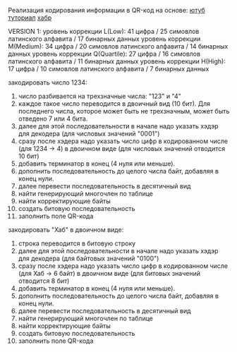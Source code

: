 Реализация кодирования информации в QR-код на основе:
[ютуб](https://www.youtube.com/watch?v=FmghzEXMOrQ&t)
[туториал](https://www.thonky.com/qr-code-tutorial/)
[хабр](https://habr.com/ru/articles/172525/)


[//]: # (TODO: Сейчас проблемы с шифровкой кириллицы и чисел)

VERSION 1:
уровень коррекции L(Low): 41 цифра / 25 симовлов латинского алфавита / 17 бинарных данных
уровень коррекции M(Medium): 34 цифра / 20 симовлов латинского алфавита / 14 бинарных данных
уровень коррекции Q(Quartile): 27 цифра / 16 симовлов латинского алфавита / 11 бинарных данных
уровень коррекции H(High): 17 цифра / 10 симовлов латинского алфавита / 7 бинарных данных

закодировать число 1234:
1. число разбивается на трехзначные числа: "123" и "4"
2. каждое такое число переводится в двоичный вид (10 бит). 
Для последнего числа, которое может быть не трехзначным, 
может быть отведено 7 или 4 бита.
3. далее для этой последовательности в начале надо указать хэдэр для декодера (для числовых значений "0001")
4. сразу после хэдера надо указать число цифр в кодированном числе (для 1234 -> 4) в двоичном виде (для числовых значений отводится 10 бит)
5. добавить терминатор в конец (4 нуля или меньше). 
6. дополнить последовательность до целого числа байт, добавляя в конец нули. 
7. далее перевести последовательность в десятичный вид 
8. найти генерирующий многочлен по таблице 
9. найти корректирующие байты 
10. создать битовую последовательность 
11. заполнить поле QR-кода

закодировать "Хаб" в двоичном виде:
1. строка переводится в битовую строку
3. далее для этой последовательности в начале надо указать хэдэр для декодера (для байтовых значений "0100")
4. сразу после хэдера надо указать число цифр в кодированном числе (для Хаб -> 6 байт) в двоичном виде (для битовых значений отводится 8 бит)
5. добавить терминатор в конец (4 нуля или меньше). 
6. дополнить последовательность до целого числа байт, добавляя в конец нули. 
7. далее перевести последовательность в десятичный вид 
8. найти генерирующий многочлен по таблице 
9. найти корректирующие байты 
10. создать битовую последовательность 
11. заполнить поле QR-кода
